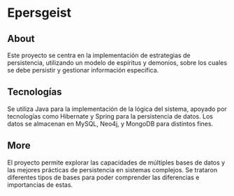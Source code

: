 # Epersgeist

## About
Este proyecto se centra en la implementación de estrategias de persistencia, utilizando un modelo de espíritus y demonios, sobre los cuales se debe persistir y gestionar información específica.

## Tecnologías
Se utiliza Java para la implementación de la lógica del sistema, apoyado por tecnologías como Hibernate y Spring para la persistencia de datos. Los datos se almacenan en MySQL, Neo4j, y MongoDB para distintos fines.

## More
El proyecto permite explorar las capacidades de múltiples bases de datos y las mejores prácticas de persistencia en sistemas complejos. Se trataron diferentes tipos de bases para poder comprender las diferencias e importancias de estas.
